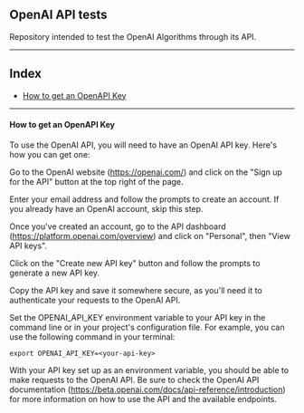 <h2>OpenAI API tests</h2>

Repository intended to test the OpenAI Algorithms through its API.

---

<h2>Index</h2>

- [How to get an OpenAPI Key](#how-to-get-an-openapi-key)


---

#### How to get an OpenAPI Key

To use the OpenAI API, you will need to have an OpenAI API key. Here's how you can get one:

Go to the OpenAI website (https://openai.com/) and click on the "Sign up for the API" button at the top right of the page.

Enter your email address and follow the prompts to create an account. If you already have an OpenAI account, skip this step.

Once you've created an account, go to the API dashboard (https://platform.openai.com/overview) and click on "Personal", then "View API keys".

Click on the "Create new API key" button and follow the prompts to generate a new API key.

Copy the API key and save it somewhere secure, as you'll need it to authenticate your requests to the OpenAI API.

Set the OPENAI_API_KEY environment variable to your API key in the command line or in your project's configuration file. For example, you can use the following command in your terminal:

```shell
export OPENAI_API_KEY=<your-api-key>
```

With your API key set up as an environment variable, you should be able to make requests to the OpenAI API. Be sure to check the OpenAI API documentation (https://beta.openai.com/docs/api-reference/introduction) for more information on how to use the API and the available endpoints.